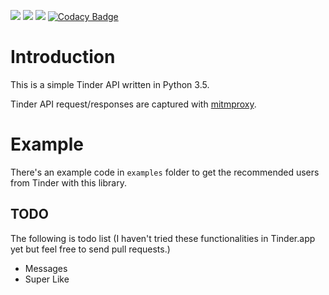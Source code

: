 ![](https://api.travis-ci.org/faruken/aio-tinder.svg) ![](https://img.shields.io/badge/python-3.5-blue.svg) ![](https://img.shields.io/codacy/grade/d8ea83742f744fe9afb7f7c9158b6154/master.svg) [![Codacy Badge](https://api.codacy.com/project/badge/Grade/d8ea83742f744fe9afb7f7c9158b6154)](https://www.codacy.com/app/alwayscocacola/aio-tinder?utm_source=github.com&amp;utm_medium=referral&amp;utm_content=faruken/aio-tinder&amp;utm_campaign=Badge_Grade)

# Introduction

This is a simple Tinder API written in Python 3.5.

Tinder API request/responses are captured with [mitmproxy](https://mitmproxy.org/).


# Example
There's an example code in `examples` folder to get the recommended users from Tinder with this library.


## TODO

The following is todo list (I haven't tried these functionalities in Tinder.app yet but feel free to send pull requests.)

- Messages
- Super Like
